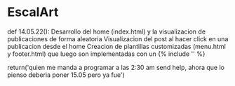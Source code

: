 # EscalArt

def 14.05.22():
  Desarrollo del home (index.html) y la visualizacion de publicaciones de forma aleatoria
  Visualizacion del post al hacer click en una publicacion desde el home
  Creacion de plantillas customizadas (menu.html y footer.html) que luego son implementadas con un {% include '' %}
  
  return('quien me manda a programar a las 2:30 am send help, ahora que lo pienso deberia poner 15.05 pero ya fue')
  
